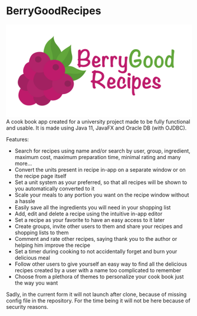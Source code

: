 # BerryGoodRecipes
![Screenshot](documentation/logo_big.png)
A cook book app created for a university project made to be fully functional and usable.
It is made using Java 11, JavaFX and Oracle DB (with OJDBC).

Features:
* Search for recipes using name and/or search by user, group, ingredient, maximum cost, maximum preparation time, minimal rating and many more...
* Convert the units present in recipe in-app on a separate window or on the recipe page itself
* Set a unit system as your preferred, so that all recipes will be shown to you automatically converted to it
* Scale your meals to any portion you want on the recipe window without a hassle
* Easily save all the ingredients you will need in your shopping list
* Add, edit and delete a recipe using the intuitive in-app editor
* Set a recipe as your favorite to have an easy access to it later
* Create groups, invite other users to them and share your recipes and shopping lists to them
* Comment and rate other recipes, saying thank you to the author or helping him improve the recipe
* Set a timer during cooking to not accidentally forget and burn your delicious meal
* Follow other users to give yourself an easy way to find all the delicious recipes created by a user with a name too complicated to remember
* Choose from a plethora of themes to personalize your cook book just the way you want

Sadly, in the current form it will not launch after clone, because of missing config file in the repository. For the time being it will not be here because of security reasons.

